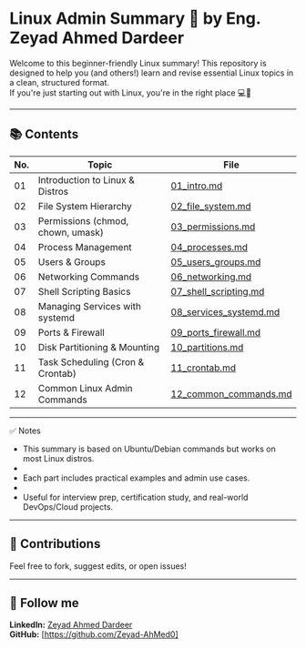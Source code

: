 # Linux Admin Summary 🐧 by Eng. Zeyad Ahmed Dardeer

Welcome to this beginner-friendly Linux summary! This repository is designed to help you (and others!) learn and revise essential Linux topics in a clean, structured format.  
If you're just starting out with Linux, you're in the right place 💻🚀

---

## 📚 Contents

| No. | Topic                                | File                                |
|-----|--------------------------------------|-------------------------------------|
| 01  | Introduction to Linux & Distros      | [01_intro.md](01_intro.md)          |
| 02  | File System Hierarchy                | [02_file_system.md](02_file_system.md) |
| 03  | Permissions (chmod, chown, umask)    | [03_permissions.md](03_users_permissions.md) |
| 04  | Process Management                   | [04_processes.md](04_linux_processes.md)  |
| 05  | Users & Groups                       | [05_users_groups.md](05_users_groups.md) |
| 06  | Networking Commands                  | [06_networking.md](06_networking.md) |
| 07  | Shell Scripting Basics               | [07_shell_scripting.md](07_shell_scripting.md) |
| 08  | Managing Services with systemd       | [08_services_systemd.md](08_services_systemd.md) |
| 09  | Ports & Firewall                     | [09_ports_firewall.md](09_ports_firewall.md) |
| 10  | Disk Partitioning & Mounting         | [10_partitions.md](10_partitions.md) |
| 11  | Task Scheduling (Cron & Crontab)     | [11_crontab.md](11_crontab.md)      |
| 12  | Common Linux Admin Commands          | [12_common_commands.md](12_common_commands.md) |



---

✅ Notes

- This summary is based on Ubuntu/Debian commands but works on most Linux distros.
- 
- Each part includes practical examples and admin use cases.
- 
- Useful for interview prep, certification study, and real-world DevOps/Cloud projects.

---  


## 🤝 Contributions
Feel free to fork, suggest edits, or open issues!

---

## 📌 Follow me
**LinkedIn:** [Zeyad Ahmed Dardeer](https://www.linkedin.com/in/zeyad-ahmed-%F0%9F%87%B5%F0%9F%87%B8%E2%98%81%EF%B8%8F-5a9639356/)  
**GitHub:** [https://github.com/Zeyad-AhMed0]
